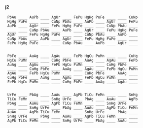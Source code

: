 #### j2 

     PbAu ____ AuPb ____ AgUr ____ FePu HgHg PuFe ____ ____ CuNp 
     HgHg PuFe ____ ____ CuNp PbAu ____ AuPb ____ AgUr ____ FePu 
     AuPb ____ AgUr ____ FePu HgHg PuFe ____ ____ CuNp PbAu ____ 
     ____ ____ CuNp PbAu ____ AuPb ____ AgUr ____ FePu HgHg PuFe 
     AgUr ____ FePu HgHg PuFe ____ ____ CuNp PbAu ____ AuPb ____ 
     CuNp PbAu ____ AuPb ____ AgUr ____ FePu HgHg PuFe ____ ____ 
     FePu HgHg PuFe ____ ____ CuNp PbAu ____ AuPb ____ AgUr ____ 


     PbFe ____ AuAg ____ AgAu ____ FePb HgCu PuMn ____ ____ CuHg 
     HgCu PuMn ____ ____ CuHg PbFe ____ AuAg ____ AgAu ____ FePb 
     AuAg ____ AgAu ____ FePb HgCu PuMn ____ ____ CuHg PbFe ____ 
     ____ ____ CuHg PbFe ____ AuAg ____ AgAu ____ FePb HgCu PuMn 
     AgAu ____ FePb HgCu PuMn ____ ____ CuHg PbFe ____ AuAg ____ 
     CuHg PbFe ____ AuAg ____ AgAu ____ FePb HgCu PuMn ____ ____ 
     FePb HgCu PuMn ____ ____ CuHg PbFe ____ AuAg ____ AgAu ____ 


     UrFe ____ PbAg ____ AuAu ____ AgPb TiCu FeMn ____ ____ SnHg 
     TiCu FeMn ____ ____ SnHg UrFe ____ PbAg ____ AuAu ____ AgPb 
     PbAg ____ AuAu ____ AgPb TiCu FeMn ____ ____ SnHg UrFe ____ 
     ____ ____ SnHg UrFe ____ PbAg ____ AuAu ____ AgPb TiCu FeMn 
     AuAu ____ AgPb TiCu FeMn ____ ____ SnHg UrFe ____ PbAg ____ 
     SnHg UrFe ____ PbAg ____ AuAu ____ AgPb TiCu FeMn ____ ____ 
     AgPb TiCu FeMn ____ ____ SnHg UrFe ____ PbAg ____ AuAu ____ 

